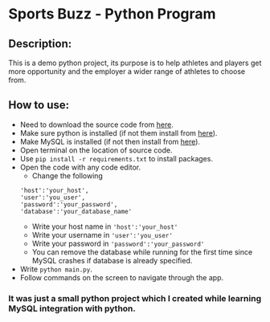 # Sports Buzz - Python Program

## Description:
  This is a demo python project, its purpose is to help athletes and players get more opportunity and the employer a wider range of athletes to choose from.

## How to use:
 - Need to download the source code from [here](https://github.com/SpoiledUnknown/Sports-Buzz/releases/tag/v1.0.0).
 - Make sure python is installed (if not them install from [here](https://www.python.org/downloads/)).
 - Make MySQL is installed (if not then install from [here](https://dev.mysql.com/downloads/mysql/)).
 - Open terminal on the location of source code.
 - Use `pip install -r requirements.txt` to install packages.
 - Open the code with any code editor.
   - Change the following  
    ```
    'host':'your_host',  
    'user':'you_user',  
    'password':'your_password',  
    'database':'your_database_name'
    ```
    - Write your host name in `'host':'your_host'`
    - Write your username in `'user':'you_user'`
    - Write your password in `'password':'your_password'`
    - You can remove the database while running for the first time since MySQL crashes if database is already specified.
 - Write `python main.py`.
 - Follow commands on the screen to navigate through the app.
  
### It was just a small python project which I created while learning MySQL integration with python.



 